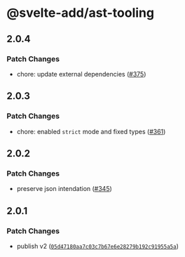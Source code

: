 # @svelte-add/ast-tooling

## 2.0.4

### Patch Changes

-   chore: update external dependencies ([#375](https://github.com/svelte-add/svelte-add/pull/375))

## 2.0.3

### Patch Changes

-   chore: enabled `strict` mode and fixed types ([#361](https://github.com/svelte-add/svelte-add/pull/361))

## 2.0.2

### Patch Changes

-   preserve json intendation ([#345](https://github.com/svelte-add/svelte-add/pull/345))

## 2.0.1

### Patch Changes

-   publish v2 ([`05d47180aa7c03c7b67e6e28279b192c91955a5a`](https://github.com/svelte-add/svelte-add/commit/05d47180aa7c03c7b67e6e28279b192c91955a5a))
